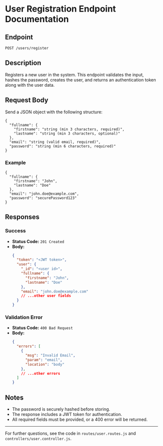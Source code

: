 # User Registration Endpoint Documentation

## Endpoint

`POST /users/register`

## Description
Registers a new user in the system. This endpoint validates the input, hashes the password, creates the user, and returns an authentication token along with the user data.

## Request Body
Send a JSON object with the following structure:

```
{
  "fullname": {
    "firstname": "string (min 3 characters, required)",
    "lastname": "string (min 3 characters, optional)"
  },
  "email": "string (valid email, required)",
  "password": "string (min 6 characters, required)"
}
```

### Example
```
{
  "fullname": {
    "firstname": "John",
    "lastname": "Doe"
  },
  "email": "john.doe@example.com",
  "password": "securePassword123"
}
```

## Responses

### Success
- **Status Code:** `201 Created`
- **Body:**
  ```json
  {
    "token": "<JWT token>",
    "user": {
      "_id": "<user id>",
      "fullname": {
        "firstname": "John",
        "lastname": "Doe"
      },
      "email": "john.doe@example.com"
      // ...other user fields
    }
  }
  ```

### Validation Error
- **Status Code:** `400 Bad Request`
- **Body:**
  ```json
  {
    "errors": [
      {
        "msg": "Invalid Email",
        "param": "email",
        "location": "body"
      },
      // ...other errors
    ]
  }
  ```

## Notes
- The password is securely hashed before storing.
- The response includes a JWT token for authentication.
- All required fields must be provided, or a 400 error will be returned.

---

For further questions, see the code in `routes/user.routes.js` and `controllers/user.controller.js`.
